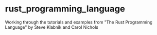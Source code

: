# rust_programming_language
Working through the tutorials and examples from "The Rust Programming Language" by Steve Klabnik and Carol Nichols

